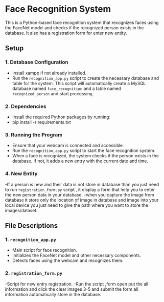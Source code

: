 # Face Recognition System

This is a Python-based face recognition system that recognizes faces using the FaceNet model and checks if the recognized person exists in the database. It also has a registration form for enter new entity.

## Setup

### 1. Database Configuration
- Install xampp if not already installed.
- Run the `recognition_app.py` script to create the necessary database and table for the system. This script will automatically create a MySQL database named `face_recognition` and a table named `recognized_person` and start processing.

### 2. Dependencies
- Install the required Python packages by running:
- pip install -r requirements.txt


### 3. Running the Program
- Ensure that your webcam is connected and accessible.
- Run the `recognition_app.py` script to start the face recognition system.
- When a face is recognized, the system checks if the person exists in the database. If not, it adds a new entry with the current date and time.


### 4. New Entity
-If a person is new and their data is not store in database than you just need to run `registration_form.py` script , it display a form that help you to enter the new person data in your database.
-when you capture the image from database it store only the location of image in database and image into your local device you just need to give the path where you want to store the images/dataset.

## File Descriptions

### 1. `recognition_app.py`
- Main script for face recognition.
- Initializes the FaceNet model and other necessary components.
- Detects faces using the webcam and recognizes them.


### 2. `registration_form.py`
-Script for new entry registration.
-Run the script ,form open put the all information and click the clear images 3-5 and submit the form all information automatically store in the database.
